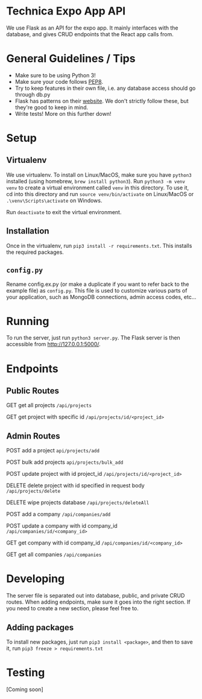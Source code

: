 # Technica Expo App API

We use Flask as an API for the expo app. It mainly interfaces with the database, and gives CRUD endpoints that the React app calls from.

# General Guidelines / Tips

* Make sure to be using Python 3!
* Make sure your code follows [PEP8](https://www.python.org/dev/peps/pep-0008/).
* Try to keep features in their own file, i.e. any database access should go through db.py
* Flask has patterns on their [website](http://flask.pocoo.org/docs/1.0/patterns/). We don't strictly follow these, but they're good to keep in mind.
* Write tests! More on this further down!


# Setup
## Virtualenv
We use virtualenv. To install on Linux/MacOS, make sure you have `python3` installed (using homebrew, `brew install python3`). Run `python3 -m venv venv` to create a virtual environment called `venv` in this directory. To use it, cd into this directory and run `source venv/bin/activate` on Linux/MacOS or `.\venv\Scripts\activate` on Windows.

Run `deactivate` to exit the virtual environment.

## Installation
Once in the virtualenv, run `pip3 install -r requirements.txt`. This installs the required packages.

## `config.py`
Rename config.ex.py (or make a duplicate if you want to refer back to the example file) as `config.py`. This file is used to customize various parts of your application, such as MongoDB connections, admin access codes, etc...

# Running
To run the server, just run `python3 server.py`. The Flask server is then accessible from http://127.0.0.1:5000/.

# Endpoints
## Public Routes

GET get all projects `/api/projects`

GET get project with specific id `/api/projects/id/<project_id>`

## Admin Routes

POST add a project `api/projects/add`

POST bulk add projects `api/projects/bulk_add`

POST update project with id project_id `/api/projects/id/<project_id>`

DELETE delete project with id specified in request body `/api/projects/delete`

DELETE wipe projects database `/api/projects/deleteAll`

POST add a company `/api/companies/add`

POST update a company with id company_id `/api/companies/id/<company_id>`

GET get company with id company_id `/api/companies/id/<company_id>`

GET get all companies `/api/companies`

# Developing
The server file is separated out into database, public, and private CRUD routes. When adding endpoints, make sure it goes into the right section. If you need to create a new section, please feel free to.

## Adding packages
To install new packages, just run `pip3 install <package>`, and then to save it, run `pip3 freeze > requirements.txt`

# Testing
[Coming soon]
